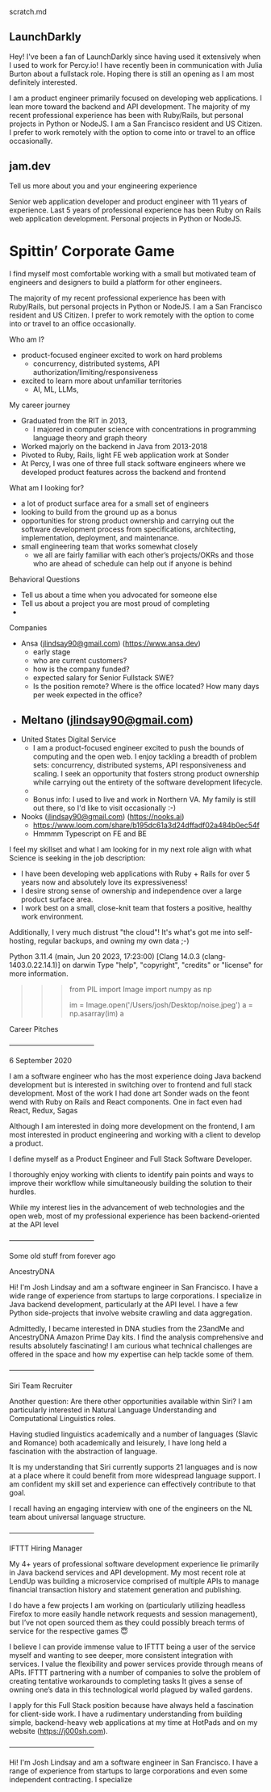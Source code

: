 scratch.md

LaunchDarkly
------------

Hey! I've been a fan of LaunchDarkly since having used it extensively when I used to work for Percy.io! I have recently been in communication with Julia Burton about a fullstack role. Hoping there is still an opening as I am most definitely interested.

I am a product engineer primarily focused on developing web applications. I lean more toward the backend and API development. The majority of my recent professional experience has been with Ruby/Rails, but personal projects in Python or NodeJS. I am a San Francisco resident and US Citizen. I prefer to work remotely with the option to come into or travel to an office occasionally.


jam.dev
---

Tell us more about you and your engineering experience

Senior web application developer and product engineer with 11 years of experience. Last 5 years of professional experience has been Ruby on Rails web application development. Personal projects in Python or NodeJS.






Spittin’ Corporate Game
===

I find myself most comfortable working with a small but motivated team of engineers and designers to build a platform for other engineers.

The majority of my recent professional experience has been with Ruby/Rails, but personal projects in Python or NodeJS. I am a San Francisco resident and US Citizen. I prefer to work remotely with the option to come into or travel to an office occasionally.


Who am I?
- product-focused engineer excited to work on hard problems
    - concurrency, distributed systems, API authorization/limiting/responsiveness
- excited to learn more about unfamiliar territories
    - AI, ML, LLMs,

My career journey
- Graduated from the RIT in 2013,
    - I majored in computer science with concentrations in programming language theory and graph theory
- Worked majorly on the backend in Java from 2013-2018
- Pivoted to Ruby, Rails, light FE web application work at Sonder
- At Percy, I was one of three full stack software engineers where we developed product features across the backend and frontend

What am I looking for?
- a lot of product surface area for a small set of engineers
- looking to build from the ground up as a bonus
- opportunities for strong product ownership and carrying out the software development process from specifications, architecting, implementation, deployment, and maintenance.
- small engineering team that works somewhat closely
    - we all are fairly familiar with each other’s projects/OKRs and those who are ahead of schedule can help out if anyone is behind

Behavioral Questions
- Tell us about a time when you advocated for someone else
- Tell us about a project you are most proud of completing
-







Companies
- Ansa (jlindsay90@gmail.com) (https://www.ansa.dev)
    - early stage
    - who are current customers?
    - how is the company funded?
    - expected salary for Senior Fullstack SWE?
    - Is the position remote? Where is the office located? How many days per week expected in the office?
- Meltano (jlindsay90@gmail.com)
    -
- United States Digital Service
    - I am a product-focused engineer excited to push the bounds of computing and the open web. I enjoy tackling a breadth of problem sets: concurrency, distributed systems, API responsiveness and scaling. I seek an opportunity that fosters strong product ownership while carrying out the entirety of the software development lifecycle.
    -
    - Bonus info: I used to live and work in Northern VA. My family is still out there, so I'd like to visit occasionally :-)
- Nooks (jlindsay90@gmail.com) (https://nooks.ai)
    - https://www.loom.com/share/b195dc61a3d24dffadf02a484b0ec54f
    - Hmmmm Typescript on FE and BE



I feel my skillset and what I am looking for in my next role align with what Science is seeking in the job description:

- I have been developing web applications with Ruby + Rails for over 5 years now and absolutely love its expressiveness!
- I desire strong sense of ownership and independence over a large product surface area.
- I work best on a small, close-knit team that fosters a positive, healthy work environment.

Additionally, I very much distrust "the cloud"! It's what's got me into self-hosting, regular backups, and owning my own data ;-)



Python 3.11.4 (main, Jun 20 2023, 17:23:00) [Clang 14.0.3 (clang-1403.0.22.14.1)] on darwin
Type "help", "copyright", "credits" or "license" for more information.
>>> from PIL import Image
>>> import numpy as np
>>>
>>> im = Image.open('/Users/josh/Desktop/noise.jpeg')
>>> a = np.asarray(im)
>>> a








Career Pitches

————————————

6 September 2020

I am a software engineer who has the most experience doing Java backend development but is interested in switching over to frontend and full stack development. Most of the work I had done art Sonder wads on the feont wend with Ruby on Rails and React components. One in fact even had React, Redux, Sagas

Although I am interested in doing more development on the frontend,  I am most interested in product engineering and working with a client to develop a product.



I define myself as a Product Engineer and Full Stack Software Developer.

I thoroughly enjoy working with clients to identify pain points and ways to improve their workflow while simultaneously building the solution to their hurdles.

While my interest lies in the advancement of web technologies and the open web, most of my professional experience has been backend-oriented at the API level









————————————

Some old stuff from forever ago


AncestryDNA

Hi!  I'm Josh Lindsay and am a software engineer in San Francisco.  I have a wide range of experience from startups to large corporations.  I specialize in Java backend development, particularly at the API level.  I have a few Python side-projects that involve website crawling and data aggregation.

Admittedly, I became interested in DNA studies from the 23andMe and AncestryDNA Amazon Prime Day kits.  I find the analysis comprehensive and results absolutely fascinating!  I am curious what technical challenges are offered in the space and how my expertise can help tackle some of them.

————————————


Siri Team Recruiter

Another question: Are there other opportunities available within Siri?  I am particularly interested in Natural Language Understanding and Computational Linguistics roles.

Having studied linguistics academically and a number of languages (Slavic and Romance) both academically and leisurely, I have long held a fascination with the abstraction of language.

It is my understanding that Siri currently supports 21 languages and is now at a place where it could benefit from more widespread language support.  I am confident my skill set and experience can effectively contribute to that goal.

I recall having an engaging interview with one of the engineers on the NL team about universal language structure.

————————————

IFTTT Hiring Manager

My 4+ years of professional software development experience lie primarily in Java backend services and API development.  My most recent role at LendUp was building a microservice comprised of multiple APIs to manage financial transaction history and statement generation and publishing.

I do have a few projects I am working on (particularly utilizing headless Firefox to more easily handle network requests and session management), but I’ve not open sourced them as they could possibly breach terms of service for the respective games 😇

I believe I can provide immense value to IFTTT being a user of the service myself and wanting to see deeper, more consistent integration with services.  I value the flexibility and power services provide through means of APIs.  IFTTT partnering with a number of companies to solve the problem of creating tentative workarounds to completing tasks It gives a sense of owning one’s data in this technological world plagued by walled gardens.


I apply for this Full Stack position because have always held a fascination for client-side work.  I have a rudimentary understanding from building simple, backend-heavy web applications at my time at HotPads and on my website (https://j000sh.com).

————————————

Hi! I'm Josh Lindsay and am a software engineer in San Francisco. I have a range of experience from startups to large corporations and even some independent contracting. I specialize
